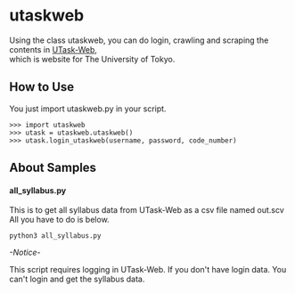 utaskweb
========

Using the class utaskweb, you can do login, crawling and scraping the contents in 
[UTask-Web](http://www.c.u-tokyo.ac.jp/zenki/),  
which is website for The University of Tokyo.

How to Use
-------
You just import utaskweb.py in your script.

    >>> import utaskweb
    >>> utask = utaskweb.utaskweb()
    >>> utask.login_utaskweb(username, password, code_number)

About Samples
--------

#### all_syllabus.py
This is to get all syllabus data from UTask-Web as a csv file named out.scv
All you have to do is below.

    python3 all_syllabus.py

_-Notice-_

This script requires logging in UTask-Web.
If you don't have login data. You can't login and get the syllabus data.
